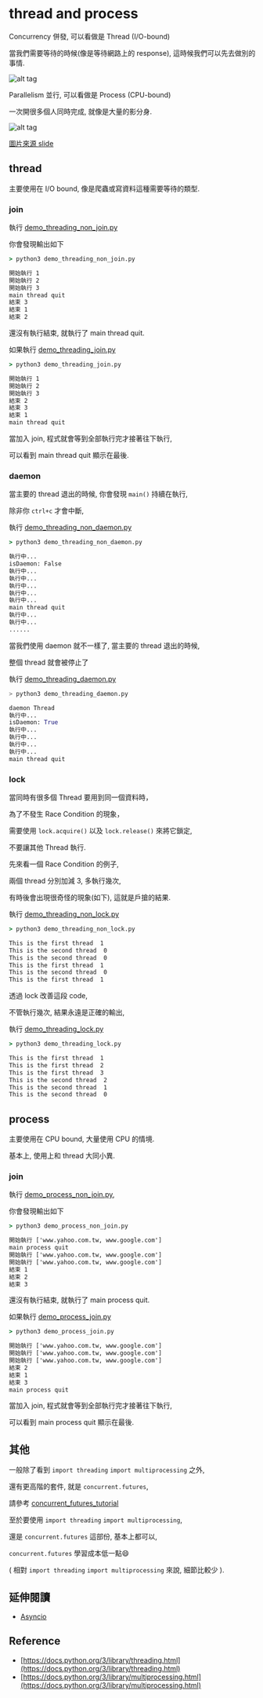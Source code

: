 # thread and process

Concurrency 併發, 可以看做是 Thread (I/O-bound)

當我們需要等待的時候(像是等待網路上的 response), 這時候我們可以先去做別的事情.

![alt tag](https://i.imgur.com/UgSkv1R.png)

Parallelism 並行, 可以看做是 Process (CPU-bound)

一次開很多個人同時完成, 就像是大量的影分身.

![alt tag](https://i.imgur.com/mVhT1qO.png)

[圖片來源 slide](https://go.dev/talks/2012/waza.slide)

## thread

主要使用在 I/O bound, 像是爬蟲或寫資料這種需要等待的類型.

### join

執行 [demo_threading_non_join.py](demo_threading_non_join.py)

你會發現輸出如下

```cmd
> python3 demo_threading_non_join.py

開始執行 1
開始執行 2
開始執行 3
main thread quit
結束 3
結束 1
結束 2
```

還沒有執行結束, 就執行了 main thread quit.

如果執行 [demo_threading_join.py](demo_threading_join.py)

```cmd
> python3 demo_threading_join.py

開始執行 1
開始執行 2
開始執行 3
結束 2
結束 3
結束 1
main thread quit
```

當加入 join, 程式就會等到全部執行完才接著往下執行,

可以看到 main thread quit 顯示在最後.

### daemon

當主要的 thread 退出的時候, 你會發現 `main()` 持續在執行,

除非你 `ctrl+c` 才會中斷,

執行 [demo_threading_non_daemon.py](demo_threading_non_daemon.py)

```cmd
> python3 demo_threading_non_daemon.py

執行中...
isDaemon: False
執行中...
執行中...
執行中...
執行中...
執行中...
main thread quit
執行中...
執行中...
......
```

當我們使用 daemon 就不一樣了, 當主要的 thread 退出的時候,

整個 thread 就會被停止了

執行 [demo_threading_daemon.py](demo_threading_daemon.py)

```python
> python3 demo_threading_daemon.py

daemon Thread
執行中...
isDaemon: True
執行中...
執行中...
執行中...
執行中...
main thread quit
```

### lock

當同時有很多個 Thread 要用到同一個資料時，

為了不發生 Race Condition 的現象，

需要使用 `lock.acquire()` 以及 `lock.release()` 來將它鎖定,

不要讓其他 Thread 執行.

先來看一個 Race Condition 的例子,

兩個 thread 分別加減 3, 多執行幾次,

有時後會出現很奇怪的現象(如下), 這就是戶搶的結果.

執行 [demo_threading_non_lock.py](demo_threading_non_lock.py)

```cmd
> python3 demo_threading_non_lock.py

This is the first thread  1
This is the second thread  0
This is the second thread  0
This is the first thread  1
This is the second thread  0
This is the first thread  1
```

透過 lock 改善這段 code,

不管執行幾次, 結果永遠是正確的輸出,

執行 [demo_threading_lock.py](demo_threading_lock.py)

```cmd
> python3 demo_threading_lock.py

This is the first thread  1
This is the first thread  2
This is the first thread  3
This is the second thread  2
This is the second thread  1
This is the second thread  0
```

## process

主要使用在 CPU bound, 大量使用 CPU 的情境.

基本上, 使用上和 thread 大同小異.

### join

執行 [demo_process_non_join.py](demo_process_non_join.py),

你會發現輸出如下

```cmd
> python3 demo_process_non_join.py

開始執行 ['www.yahoo.com.tw, www.google.com']
main process quit
開始執行 ['www.yahoo.com.tw, www.google.com']
開始執行 ['www.yahoo.com.tw, www.google.com']
結束 1
結束 2
結束 3
```

還沒有執行結束, 就執行了 main process quit.

如果執行 [demo_process_join.py](demo_process_join.py)

```cmd
> python3 demo_process_join.py

開始執行 ['www.yahoo.com.tw, www.google.com']
開始執行 ['www.yahoo.com.tw, www.google.com']
開始執行 ['www.yahoo.com.tw, www.google.com']
結束 2
結束 1
結束 3
main process quit
```

當加入 join, 程式就會等到全部執行完才接著往下執行,

可以看到 main process quit 顯示在最後.

## 其他

一般除了看到 `import threading` `import multiprocessing` 之外,

還有更高階的套件, 就是 `concurrent.futures`,

請參考 [concurrent_futures_tutorial](https://github.com/twtrubiks/python-notes/tree/master/concurrent_futures_tutorial)

至於要使用 `import threading` `import multiprocessing`,

還是 `concurrent.futures` 這部份, 基本上都可以,

`concurrent.futures` 學習成本低一點:smile:

( 相對 `import threading` `import multiprocessing` 來說, 細節比較少 ).

## 延伸閱讀

* [Asyncio](https://github.com/twtrubiks/python-notes/tree/master/asyico_tutorial)

## Reference

* [https://docs.python.org/3/library/threading.html](https://docs.python.org/3/library/threading.html)
* [https://docs.python.org/3/library/multiprocessing.html](https://docs.python.org/3/library/multiprocessing.html)
